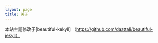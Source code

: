 ```yaml
---
layout: page
title: 关于
---
```


本站主题修改于[beautiful-kekyll] （https://github.com/daattali/beautiful-jekyll）
